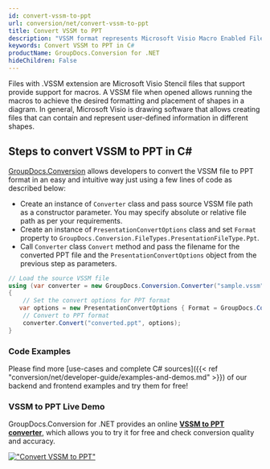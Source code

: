 ```yaml
---
id: convert-vssm-to-ppt
url: conversion/net/convert-vssm-to-ppt
title: Convert VSSM to PPT
description: "VSSM format represents Microsoft Visio Macro Enabled File Format with .vssm extension. Learn how to convert VSSM to PPT file programmatically in C# language using GroupDocs.Conversion for .NET library."
keywords: Convert VSSM to PPT in C#
productName: GroupDocs.Conversion for .NET
hideChildren: False
---
```


Files with .VSSM extension are Microsoft Visio Stencil files that support provide support for macros. A VSSM file when opened allows running the macros to achieve the desired formatting and placement of shapes in a diagram. In general, Microsoft Visio is drawing software that allows creating files that can contain and represent user-defined information in different shapes.

## Steps to convert VSSM to PPT in C#

[GroupDocs.Conversion](https://products.groupdocs.com/conversion/net) allows developers to convert the VSSM file to PPT format in an easy and intuitive way just using a few lines of code as described below:

* Create an instance of `Converter` class and pass source VSSM file path as a constructor parameter. You may specify absolute or relative file path as per your requirements. 
* Create an instance of `PresentationConvertOptions` class and set `Format` property to `GroupDocs.Conversion.FileTypes.PresentationFileType.Ppt`.
* Call `Converter` class `Convert` method and pass the filename for the converted PPT file and the `PresentationConvertOptions` object from the previous step as parameters.

```csharp
// Load the source VSSM file
using (var converter = new GroupDocs.Conversion.Converter("sample.vssm"))
{
    // Set the convert options for PPT format
   var options = new PresentationConvertOptions { Format = GroupDocs.Conversion.FileTypes.PresentationFileType.Ppt };
    // Convert to PPT format
    converter.Convert("converted.ppt", options);
}
```

### Code Examples

Please find more [use-cases and complete C# sources]({{< ref "conversion/net/developer-guide/examples-and-demos.md" >}}) of our backend and frontend examples and try them for free!

### VSSM to PPT Live Demo

GroupDocs.Conversion for .NET provides an online [**VSSM to PPT converter**](https://products.groupdocs.app/conversion/vssm-to-ppt), which allows you to try it for free and check conversion quality and accuracy.

[!["Convert VSSM to PPT"](conversion/net/images/convert-to-ppt/convert-vssm-to-ppt.png)](https://products.groupdocs.app/conversion/vssm-to-ppt)